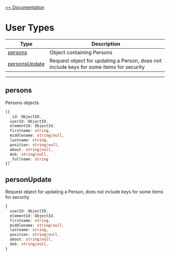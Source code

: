 [<< Documentation](../index.md)

# User Types

| Type | Description |
| - | -
| [persons](#persons) | Object containing Persons
| [personsUpdate](#personsupdate) | Request object for updating a Person, does not include keys for some items for security

---

## persons

Persons objects

```ts
[{
  _id: ObjectID,
  userId: ObjectID,
  elementId: ObjectId,
  firstname: string,
  middlename: string|null,
  lastname: string,
  position: string|null,
  about: string|null,
  dob: string|null,
  _fullname: string
}]
```

## personUpdate

Request object for updating a Person, does not include keys for some items for security

```ts
{
  userId: ObjectID,
  elementId: ObjectId,
  firstname: string,
  middlename: string|null,
  lastname: string,
  position: string|null,
  about: string|null,
  dob: string|null,
}
```